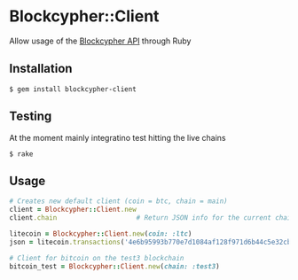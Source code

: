 # Blockcypher::Client

Allow usage of the [Blockcypher API](http://dev.blockcypher.com/reference.html) through Ruby

## Installation

    $ gem install blockcypher-client

## Testing

At the moment mainly integratino test hitting the live chains

    $ rake


## Usage

```ruby
# Creates new default client (coin = btc, chain = main)
client = Blockcypher::Client.new 
client.chain                    # Return JSON info for the current chain

litecoin = Blockcypher::Client.new(coin: :ltc)
json = litecoin.transactions('4e6b95993b770e7d1084af128f971d6b44c5e32cbf3acc35eee84f69c6b4f9ea')

# Client for bitcoin on the test3 blockchain
bitcoin_test = Blockcypher::Client.new(chain: :test3)
```

